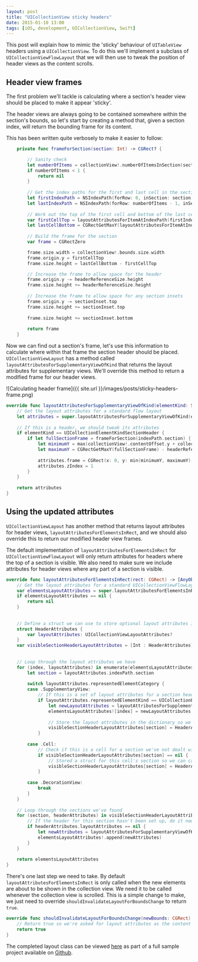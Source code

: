 ```yaml
---
layout: post
title: "UICollectionView sticky headers"
date: 2015-01-10 13:00
tags: [iOS, development, UICollectionView, Swift]
---
```


This post will explain how to mimic the 'sticky' behaviour of `UITableView` headers using a `UICollectionView`. To do this we'll implement a subclass of `UICollectionViewFlowLayout` that we will then use to tweak the position of header views as the content scrolls.


## Header view frames

The first problem we'll tackle is calculating where a section's header view should be placed to make it appear 'sticky'.

The header views are always going to be contained somewhere within the section's bounds, so let's start by creating a method that, given a section index, will return the bounding frame for its content.

This has been written quite verbosely to make it easier to follow:

``` Swift
    private func frameForSection(section: Int) -> CGRect? {

        // Sanity check
        let numberOfItems = collectionView!.numberOfItemsInSection(section)
        if numberOfItems < 1 {
            return nil
        }
        
        // Get the index paths for the first and last cell in the section
        let firstIndexPath = NSIndexPath(forRow: 0, inSection: section)
        let lastIndexPath = NSIndexPath(forRow: numberOfItems - 1, inSection: section)
        
        // Work out the top of the first cell and bottom of the last cell
        var firstCellTop = layoutAttributesForItemAtIndexPath(firstIndexPath).frame.origin.y
        let lastCellBottom = CGRectGetMaxY(layoutAttributesForItemAtIndexPath(lastIndexPath).frame)
        
        // Build the frame for the section
        var frame = CGRectZero

        frame.size.width = collectionView!.bounds.size.width
        frame.origin.y = firstCellTop
        frame.size.height = lastCellBottom - firstCellTop

        // Increase the frame to allow space for the header
        frame.origin.y -= headerReferenceSize.height
        frame.size.height += headerReferenceSize.height
        
        // Increase the frame to allow space for any section insets
        frame.origin.y -= sectionInset.top
        frame.size.height += sectionInset.top
        
        frame.size.height += sectionInset.bottom
        
        return frame
    }
```

Now we can find out a section's frame, let's use this information to calculate where within that frame the section header should be placed. `UICollectionViewLayout` has a method called `layoutAttributesForSupplementaryViewOfKind` that returns the layout attributes for supplementary views. We'll override this method to return a modified frame for our header views.

![Calculating header frame]({{ site.url }}/images/posts/sticky-headers-frame.png)

``` Swift
override func layoutAttributesForSupplementaryViewOfKind(elementKind: String, atIndexPath indexPath: NSIndexPath) -> UICollectionViewLayoutAttributes! {
    // Get the layout attributes for a standard flow layout
    let attributes = super.layoutAttributesForSupplementaryViewOfKind(elementKind, atIndexPath: indexPath)
    
    // If this is a header, we should tweak its attributes
    if elementKind == UICollectionElementKindSectionHeader {
        if let fullSectionFrame = frameForSection(indexPath.section) {
            let minimumY = max(collectionView!.contentOffset.y + collectionView!.contentInset.top, fullSectionFrame.origin.y)
            let maximumY = CGRectGetMaxY(fullSectionFrame) - headerReferenceSize.height - collectionView!.contentInset.bottom
            
            attributes.frame = CGRect(x: 0, y: min(minimumY, maximumY), width: collectionView!.bounds.size.width, height: headerReferenceSize.height)
            attributes.zIndex = 1
        }
    }
    
    return attributes
}
```




## Using the updated attributes

`UICollectionViewLayout` has another method that returns layout attributes for header views, `layoutAttributesForElementsInRect`, and we should also override this to return our modified header view frames.

The default implementation of `layoutAttributesForElementsInRect` for `UICollectionViewFlowLayout` will only return attributes for headers where the top of a section is visible. We also need to make sure we include attributes for header views where any part of a section is visible.

``` Swift
override func layoutAttributesForElementsInRect(rect: CGRect) -> [AnyObject]? {
    // Get the layout attributes for a standard UICollectionViewFlowLayout
    var elementsLayoutAttributes = super.layoutAttributesForElementsInRect(rect) as? [UICollectionViewLayoutAttributes]
    if elementsLayoutAttributes == nil {
        return nil
    }
    
    
    // Define a struct we can use to store optional layout attributes in a dictionary
    struct HeaderAttributes {
        var layoutAttributes: UICollectionViewLayoutAttributes?
    }
    var visibleSectionHeaderLayoutAttributes = [Int : HeaderAttributes]()
    
    
    // Loop through the layout attributes we have
    for (index, layoutAttributes) in enumerate(elementsLayoutAttributes!) {
        let section = layoutAttributes.indexPath.section
        
        switch layoutAttributes.representedElementCategory {
        case .SupplementaryView:
            // If this is a set of layout attributes for a section header, replace them with modified attributes
            if layoutAttributes.representedElementKind == UICollectionElementKindSectionHeader {
                let newLayoutAttributes = layoutAttributesForSupplementaryViewOfKind(UICollectionElementKindSectionHeader, atIndexPath: layoutAttributes.indexPath)
                elementsLayoutAttributes![index] = newLayoutAttributes
                
                // Store the layout attributes in the dictionary so we know they've been dealt with
                visibleSectionHeaderLayoutAttributes[section] = HeaderAttributes(layoutAttributes: newLayoutAttributes)
            }
            
        case .Cell:
            // Check if this is a cell for a section we've not dealt with yet
            if visibleSectionHeaderLayoutAttributes[section] == nil {
                // Stored a struct for this cell's section so we can can fill it out later if needed
                visibleSectionHeaderLayoutAttributes[section] = HeaderAttributes(layoutAttributes: nil)
            }
        
        case .DecorationView:
            break
        }
    }
    
    // Loop through the sections we've found
    for (section, headerAttributes) in visibleSectionHeaderLayoutAttributes {
        // If the header for this section hasn't been set up, do it now
        if headerAttributes.layoutAttributes == nil {
            let newAttributes = layoutAttributesForSupplementaryViewOfKind(UICollectionElementKindSectionHeader, atIndexPath: NSIndexPath(forItem: 0, inSection: section))
            elementsLayoutAttributes!.append(newAttributes)
        }
    }
    
    return elementsLayoutAttributes
}
```

There's one last step we need to take. By default `layoutAttributesForElementsInRect` is only called when the new elements are about to be shown in the collection view. We need it to be called whenever the collection view is scrolled. This is a simple change to make, we just need to override `shouldInvalidateLayoutForBoundsChange` to return `true`.

``` Swift
override func shouldInvalidateLayoutForBoundsChange(newBounds: CGRect) -> Bool {
    // Return true so we're asked for layout attributes as the content is scrolled
    return true
}
```

The completed layout class can be viewed [here](https://github.com/petec-blog/CollectionViewStickyHeaders/blob/master/CollectionViewStickyHeaders/StickyHeaderFlowLayout.swift) as part of a full sample project available on [Github](https://github.com/petec-blog/CollectionViewStickyHeaders).
